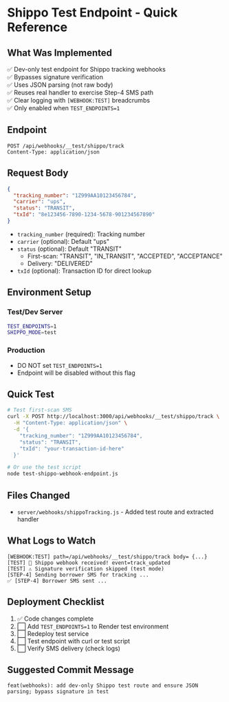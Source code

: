 # Shippo Test Endpoint - Quick Reference

## What Was Implemented

✅ Dev-only test endpoint for Shippo tracking webhooks  
✅ Bypasses signature verification  
✅ Uses JSON parsing (not raw body)  
✅ Reuses real handler to exercise Step-4 SMS path  
✅ Clear logging with `[WEBHOOK:TEST]` breadcrumbs  
✅ Only enabled when `TEST_ENDPOINTS=1`

## Endpoint

```
POST /api/webhooks/__test/shippo/track
Content-Type: application/json
```

## Request Body

```json
{
  "tracking_number": "1Z999AA10123456784",
  "carrier": "ups",
  "status": "TRANSIT",
  "txId": "8e123456-7890-1234-5678-901234567890"
}
```

- `tracking_number` (required): Tracking number
- `carrier` (optional): Default "ups"
- `status` (optional): Default "TRANSIT"
  - First-scan: "TRANSIT", "IN_TRANSIT", "ACCEPTED", "ACCEPTANCE"
  - Delivery: "DELIVERED"
- `txId` (optional): Transaction ID for direct lookup

## Environment Setup

### Test/Dev Server
```bash
TEST_ENDPOINTS=1
SHIPPO_MODE=test
```

### Production
- DO NOT set `TEST_ENDPOINTS=1`
- Endpoint will be disabled without this flag

## Quick Test

```bash
# Test first-scan SMS
curl -X POST http://localhost:3000/api/webhooks/__test/shippo/track \
  -H "Content-Type: application/json" \
  -d '{
    "tracking_number": "1Z999AA10123456784",
    "status": "TRANSIT",
    "txId": "your-transaction-id-here"
  }'

# Or use the test script
node test-shippo-webhook-endpoint.js
```

## Files Changed

- `server/webhooks/shippoTracking.js` - Added test route and extracted handler

## What Logs to Watch

```
[WEBHOOK:TEST] path=/api/webhooks/__test/shippo/track body= {...}
[TEST] 🚀 Shippo webhook received! event=track_updated
[TEST] ⚠️ Signature verification skipped (test mode)
[STEP-4] Sending borrower SMS for tracking ...
✅ [STEP-4] Borrower SMS sent ...
```

## Deployment Checklist

1. ✅ Code changes complete
2. ⬜ Add `TEST_ENDPOINTS=1` to Render test environment
3. ⬜ Redeploy test service
4. ⬜ Test endpoint with curl or test script
5. ⬜ Verify SMS delivery (check logs)

## Suggested Commit Message

```
feat(webhooks): add dev-only Shippo test route and ensure JSON parsing; bypass signature in test
```

